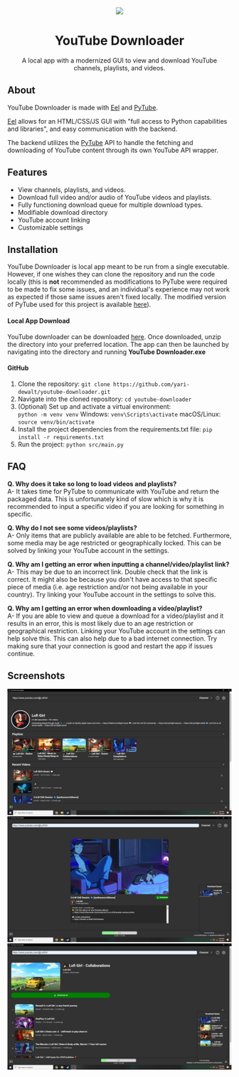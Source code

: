 <div align="center">
<img src="https://upload.wikimedia.org/wikipedia/commons/thumb/0/09/YouTube_full-color_icon_%282017%29.svg/1024px-YouTube_full-color_icon_%282017%29.svg.png" height="100"</img>
</div>
<h1 align="center">YouTube Downloader</h1>
<p align="center">A local app with a modernized GUI to view and download YouTube channels, playlists, and videos.</p>

<h2>About</h2>
<p>YouTube Downloader is made with <a href="https://github.com/python-eel/Eel">Eel</a> and <a href="https://github.com/pytube/pytube">PyTube</a>.</p>
<p><a href="https://github.com/python-eel/Eel">Eel</a> allows for an HTML/CSS/JS GUI with "full access to Python capabilities and libraries", and easy communication with the backend.</p>
<p>The backend utilizes the <a href="https://github.com/pytube/pytube">PyTube</a> API to handle the fetching and downloading of YouTube content through its own YouTube API wrapper.</p>

<h2>Features</h2>
<ul>
<li>View channels, playlists, and videos.</li>
<li>Download full video and/or audio of YouTube videos and playlists.
<li>Fully functioning download queue for multiple download types.</li>
<li>Modifiable download directory</li>
<li>YouTube account linking</li>
<li>Customizable settings</li>
</ul>

<h2>Installation</h2>
<p>YouTube Downloader is local app meant to be run from a single executable. However, if one wishes they can clone the repository and run the code locally (this is <b>not</b> recommended as modifications to PyTube were required to be made to fix some issues, and an individual's experience may not work as expected if those same issues aren't fixed locally. The modified version of PyTube used for this project is available <a href="https://github.com/yari-dewalt/pytube-for-yt-downloader/tree/master">here</a>).</p>
<h4>Local App Download</h4>
<p>YouTube downloader can be downloaded <a href="https://github.com/yari-dewalt/youtube-downloader/releases">here</a>. Once downloaded, unzip the directory into your preferred location. The app can then be launched by navigating into the directory and running <b>YouTube Downloader.exe</b></p>
<h4>GitHub</h4>
<ol>
<li>Clone the repository: <code>git clone https://github.com/yari-dewalt/youtube-downloader.git</code></li>
<li>Navigate into the cloned repository: <code>cd youtube-downloader</code>
<li>(Optional) Set up and activate a virtual environment:</li><code>python -m venv venv</code>
Windows: <code>venv\Scripts\activate</code>
macOS/Linux: <code>source venv/bin/activate</code>
</li>
<li>Install the project dependencies from the requirements.txt file: <code>pip install -r requirements.txt</code></li>
<li>Run the project: <code>python src/main.py</code></li>
</ol>

<h2>FAQ</h2>
<p><b>Q. Why does it take so long to load videos and playlists?</b><br>A- It takes time for PyTube to communicate with YouTube and return the packaged data. This is unfortunately kind of slow which is why it is recommended to input a specific video if you are looking for something in specific.</br></p>
<p><b>Q. Why do I not see some videos/playlists?</b><br>A- Only items that are publicly available are able to be fetched. Furthermore, some media may be age restricted or geographically locked. This can be solved by linking your YouTube account in the settings.</br></p>
<p><b>Q. Why am I getting an error when inputting a channel/video/playlist link?</b><br>A- This may be due to an incorrect link. Double check that the link is correct. It might also be because you don't have access to that specific piece of media (i.e. age restriction and/or not being available in your country). Try linking your YouTube account in the settings to solve this.</br></p>
<p><b>Q. Why am I getting an error when downloading a video/playlist?</b><br>A- If you are able to view and queue a download for a video/playlist and it results in an error, this is most likely due to an age restriction or geographical restriction. Linking your YouTube account in the settings can help solve this. This can also help due to a bad internet connection. Try making sure that your connection is good and restart the app if issues continue.</br></p>

<h2>Screenshots</h2>
<div align="center">
<img src="./images/screenshot1.png"</img>
</div>
<div align="center">
<img src="./images/screenshot2.png"</img>
</div>
<div align="center">
<img src="./images/screenshot3.png"</img>
</div>
